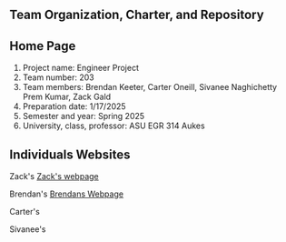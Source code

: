 ## Team Organization, Charter, and Repository

## Home Page

1. Project name: Engineer Project
2. Team number: 203
3. Team members: Brendan Keeter, Carter Oneill, Sivanee Naghichetty Prem Kumar, Zack Gald
4. Preparation date: 1/17/2025
5. Semester and year: Spring 2025
6. University, class, professor: ASU EGR 314 Aukes

## Individuals Websites

Zack's 
[Zack's webpage](<https://zackgald.github.io/>)

Brendan's
[Brendans Webpage](<https://brendan-keeter.github.io/>)

Carter's


Sivanee's

